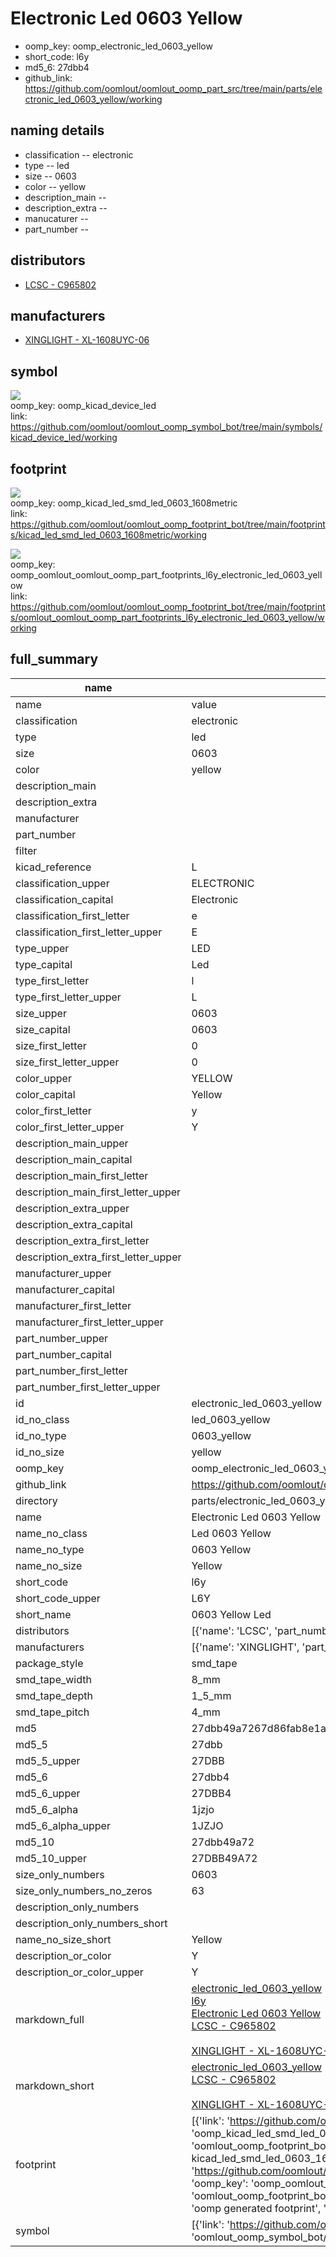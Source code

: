 # Electronic Led 0603 Yellow

  
* oomp_key: oomp_electronic_led_0603_yellow 
* short_code: l6y
* md5_6: 27dbb4  
* github_link: https://github.com/oomlout/oomlout_oomp_part_src/tree/main/parts/electronic_led_0603_yellow/working  
## naming details
* classification -- electronic
* type -- led
* size -- 0603
* color -- yellow
* description_main -- 
* description_extra -- 
* manucaturer -- 
* part_number -- 

## distributors
* [LCSC - C965802](https://lcsc.com/product-detail/C965802.html)   

## manufacturers
* [XINGLIGHT - XL-1608UYC-06]()  

## symbol

![](symbol/{index}/working/working_600.png)  
oomp_key: oomp_kicad_device_led  
link: https://github.com/oomlout/oomlout_oomp_symbol_bot/tree/main/symbols/kicad_device_led/working  

## footprint

![](footprint/{index}/working/working_600.png)  
oomp_key: oomp_kicad_led_smd_led_0603_1608metric  
link: https://github.com/oomlout/oomlout_oomp_footprint_bot/tree/main/footprints/kicad_led_smd_led_0603_1608metric/working  

![](footprint/{index}/working/working_600.png)  
oomp_key: oomp_oomlout_oomlout_oomp_part_footprints_l6y_electronic_led_0603_yellow  
link: https://github.com/oomlout/oomlout_oomp_footprint_bot/tree/main/footprints/oomlout_oomlout_oomp_part_footprints_l6y_electronic_led_0603_yellow/working  

## full_summary
| name | value | 
| --- | --- | 
| name | value | 
| classification | electronic | 
| type | led | 
| size | 0603 | 
| color | yellow | 
| description_main |  | 
| description_extra |  | 
| manufacturer |  | 
| part_number |  | 
| filter |  | 
| kicad_reference | L | 
| classification_upper | ELECTRONIC | 
| classification_capital | Electronic | 
| classification_first_letter | e | 
| classification_first_letter_upper | E | 
| type_upper | LED | 
| type_capital | Led | 
| type_first_letter | l | 
| type_first_letter_upper | L | 
| size_upper | 0603 | 
| size_capital | 0603 | 
| size_first_letter | 0 | 
| size_first_letter_upper | 0 | 
| color_upper | YELLOW | 
| color_capital | Yellow | 
| color_first_letter | y | 
| color_first_letter_upper | Y | 
| description_main_upper |  | 
| description_main_capital |  | 
| description_main_first_letter |  | 
| description_main_first_letter_upper |  | 
| description_extra_upper |  | 
| description_extra_capital |  | 
| description_extra_first_letter |  | 
| description_extra_first_letter_upper |  | 
| manufacturer_upper |  | 
| manufacturer_capital |  | 
| manufacturer_first_letter |  | 
| manufacturer_first_letter_upper |  | 
| part_number_upper |  | 
| part_number_capital |  | 
| part_number_first_letter |  | 
| part_number_first_letter_upper |  | 
| id | electronic_led_0603_yellow | 
| id_no_class | led_0603_yellow | 
| id_no_type | 0603_yellow | 
| id_no_size | yellow | 
| oomp_key | oomp_electronic_led_0603_yellow | 
| github_link | https://github.com/oomlout/oomlout_oomp_part_src/tree/main/parts/electronic_led_0603_yellow/working | 
| directory | parts/electronic_led_0603_yellow | 
| name | Electronic Led 0603 Yellow | 
| name_no_class | Led 0603 Yellow | 
| name_no_type | 0603 Yellow | 
| name_no_size | Yellow | 
| short_code | l6y | 
| short_code_upper | L6Y | 
| short_name | 0603 Yellow Led | 
| distributors | [{'name': 'LCSC', 'part_number': 'C965802', 'link': 'https://lcsc.com/product-detail/C965802.html', 'id': 'distributor_lcsc'}] | 
| manufacturers | [{'name': 'XINGLIGHT', 'part_number': 'XL-1608UYC-06', 'link': '', 'id': 'manufacturer_xinglight'}] | 
| package_style | smd_tape | 
| smd_tape_width | 8_mm | 
| smd_tape_depth | 1_5_mm | 
| smd_tape_pitch | 4_mm | 
| md5 | 27dbb49a7267d86fab8e1a25638fda98 | 
| md5_5 | 27dbb | 
| md5_5_upper | 27DBB | 
| md5_6 | 27dbb4 | 
| md5_6_upper | 27DBB4 | 
| md5_6_alpha | 1jzjo | 
| md5_6_alpha_upper | 1JZJO | 
| md5_10 | 27dbb49a72 | 
| md5_10_upper | 27DBB49A72 | 
| size_only_numbers | 0603 | 
| size_only_numbers_no_zeros | 63 | 
| description_only_numbers |  | 
| description_only_numbers_short |   | 
| name_no_size_short | Yellow | 
| description_or_color | Y  | 
| description_or_color_upper | Y  | 
| markdown_full | [electronic_led_0603_yellow](https://github.com/oomlout/oomlout_oomp_part_src/tree/main/parts/electronic_led_0603_yellow/working)<br>[l6y](https://github.com/oomlout/oomlout_oomp_part_src/tree/main/parts/electronic_led_0603_yellow/working)<br>[Electronic Led 0603 Yellow](https://github.com/oomlout/oomlout_oomp_part_src/tree/main/parts/electronic_led_0603_yellow/working)<br>[LCSC - C965802<br>](https://lcsc.com/product-detail/C965802.html)<br>[XINGLIGHT - XL-1608UYC-06]() [(L)  ](https://www.lcsc.com/search?q=XL-1608UYC-06)[(D)  ](https://www.digikey.com/en/products?keywords=XL-1608UYC-06)[(M)  ](https://www.mouser.com/Search/Refine?Keyword=XL-1608UYC-06)[(N)  ](https://www.newark.com/search?st=XL-1608UYC-06)[(SZ)  ](https://so.szlcsc.com/global.html?k=XL-1608UYC-06)<br> | 
| markdown_short | [electronic_led_0603_yellow](https://github.com/oomlout/oomlout_oomp_part_src/tree/main/parts/electronic_led_0603_yellow/working)<br>[LCSC - C965802<br>](https://lcsc.com/product-detail/C965802.html)<br>[XINGLIGHT - XL-1608UYC-06]() | 
| footprint | [{'link': 'https://github.com/oomlout/oomlout_oomp_footprint_bot/tree/main/foootprntss/kicad_led_smd_led_0603_1608metric', 'oomp_key': 'oomp_kicad_led_smd_led_0603_1608metric', 'directory': 'oomlout_oomp_footprint_bot/footprints/kicad_led_smd_led_0603_1608metric//working/working.kicad_mod', 'note': 'source footprint kicad_led_smd_led_0603_1608metric', 'index': 0}, {'link': 'https://github.com/oomlout/oomlout_oomp_footprint_bot/tree/main/foootprntss/oomlout_oomlout_oomp_part_footprints_l6y_electronic_led_0603_yellow', 'oomp_key': 'oomp_oomlout_oomlout_oomp_part_footprints_l6y_electronic_led_0603_yellow', 'directory': 'oomlout_oomp_footprint_bot/footprints/oomlout_oomlout_oomp_part_footprints_l6y_electronic_led_0603_yellow//working/working.kicad_mod', 'note': 'oomp generated footprint', 'index': 1}] | 
| symbol | [{'link': 'https://github.com/oomlout/oomlout_oomp_symbol_bot/tree/main/symbols/kicad_device_led', 'oomp_key': 'oomp_kicad_device_led', 'directory': 'oomlout_oomp_symbol_bot/symbols/kicad_device_led//working/working.kicad_sym', 'index': 0}] | 
